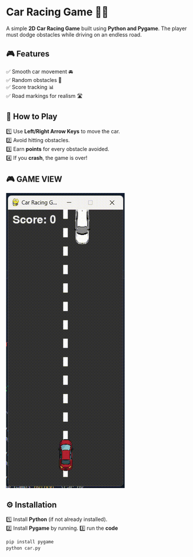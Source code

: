 
# **Car Racing Game 🚗🔥**  

A simple **2D Car Racing Game** built using **Python and Pygame**. The player must dodge obstacles while driving on an endless road.  

## **🎮 Features**  
✅ Smooth car movement 🚘  
✅ Random obstacles 🚧  
✅ Score tracking 📊  
✅ Road markings for realism 🛣️  

## **📌 How to Play**  
1️⃣ Use **Left/Right Arrow Keys** to move the car.  
2️⃣ Avoid hitting obstacles.  
3️⃣ Earn **points** for every obstacle avoided.  
4️⃣ If you **crash**, the game is over! 

## 🎮 GAME VIEW 
![Gameplay GIF](https://github.com/pronobkarmoker/Car-Racing-Game/blob/main/car.gif)

## **⚙️ Installation**  
1️⃣ Install **Python** (if not already installed).  
2️⃣ Install **Pygame** by running. 
3️⃣ run the **code**
   ```sh
   pip install pygame
   python car.py
